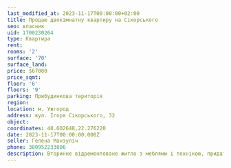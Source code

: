 ```yaml
---
last_modified_at: 2023-11-17T00:00:00+02:00
title: Продаю двокімнатну квартиру на Сікорського
seo: власник
uid: 1700230264
type: Квартира
rent:
rooms: '2'
surface: '70'
surface_land:
price: $67000
price_sqmt:
floor: '6'
floors: '9'
parking: Прибудинкова територія
region:
location: м. Ужгород
address: вул. Ігоря Сікорського, 32
object:
coordinates: 48.602648,22.276220
date: 2023-11-17T00:00:00.000Z
seller: Гелена Манзуліч
phone: 380952233806
description: Вторинне відремонтоване житло з меблями і технікою, придатне для проживання
---
```

